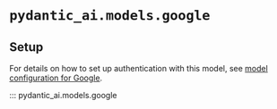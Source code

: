 # `pydantic_ai.models.google`

## Setup

For details on how to set up authentication with this model, see [model configuration for Google](../../models/google.md).

::: pydantic_ai.models.google
